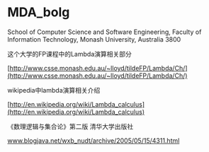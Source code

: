 # MDA_bolg











School of Computer Science and Software Engineering, Faculty of Information Technology, Monash University, Australia 3800

这个大学的FP课程中的Lambda演算相关部分

[http://www.csse.monash.edu.au/~lloyd/tildeFP/Lambda/Ch/](http://www.csse.monash.edu.au/~lloyd/tildeFP/Lambda/Ch/)

wikipedia中lambda演算相关介绍

[http://en.wikipedia.org/wiki/Lambda_calculus](http://en.wikipedia.org/wiki/Lambda_calculus)

《数理逻辑与集合论》第二版 清华大学出版社




www.blogjava.net/wxb_nudt/archive/2005/05/15/4311.html








